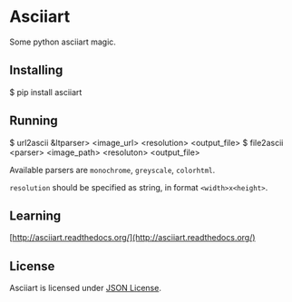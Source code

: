 # Asciiart

Some python asciiart magic.

## Installing

  $ pip install asciiart
 
## Running

  $ url2ascii &ltparser&gt; &lt;image_url&gt; &lt;resolution&gt; &lt;output_file&gt;
  $ file2ascii &lt;parser&gt; &lt;image_path&gt; &lt;resoluton&gt; &lt;output_file&gt;

Available parsers are `monochrome`, `greyscale`, `colorhtml`.

`resolution` should be specified as string, in format `<width>x<height>`.
  
## Learning

  [http://asciiart.readthedocs.org/](http://asciiart.readthedocs.org/)

## License

  Asciiart is licensed under [JSON License](http://www.json.org/license.html).